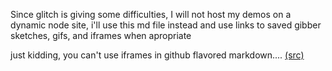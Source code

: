 Since glitch is giving some difficulties, I will not host my demos on a dynamic node site, i'll use this md file instead
and use links to saved gibber sketches, gifs, and iframes when apropriate

just kidding, you can't use iframes in github flavored markdown.... [(src)](https://stackoverflow.com/questions/48402823/embed-openstreetmap-iframe-in-github-markdown)


